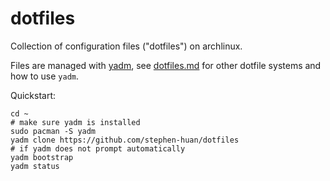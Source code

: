 # dotfiles

Collection of configuration files ("dotfiles") on archlinux.

Files are managed with [yadm](https://yadm.io/),
see [dotfiles.md](dotfiles.md) for
other dotfile systems and how to use `yadm`.

Quickstart:

```shell
cd ~
# make sure yadm is installed
sudo pacman -S yadm
yadm clone https://github.com/stephen-huan/dotfiles
# if yadm does not prompt automatically
yadm bootstrap
yadm status
```

